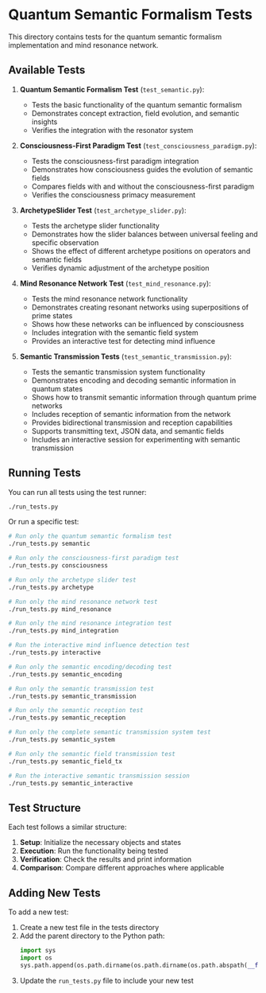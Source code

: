 # Quantum Semantic Formalism Tests

This directory contains tests for the quantum semantic formalism implementation and mind resonance network.

## Available Tests

1. **Quantum Semantic Formalism Test** (`test_semantic.py`):
   - Tests the basic functionality of the quantum semantic formalism
   - Demonstrates concept extraction, field evolution, and semantic insights
   - Verifies the integration with the resonator system

2. **Consciousness-First Paradigm Test** (`test_consciousness_paradigm.py`):
   - Tests the consciousness-first paradigm integration
   - Demonstrates how consciousness guides the evolution of semantic fields
   - Compares fields with and without the consciousness-first paradigm
   - Verifies the consciousness primacy measurement

3. **ArchetypeSlider Test** (`test_archetype_slider.py`):
   - Tests the archetype slider functionality
   - Demonstrates how the slider balances between universal feeling and specific observation
   - Shows the effect of different archetype positions on operators and semantic fields
   - Verifies dynamic adjustment of the archetype position

4. **Mind Resonance Network Test** (`test_mind_resonance.py`):
   - Tests the mind resonance network functionality
   - Demonstrates creating resonant networks using superpositions of prime states
   - Shows how these networks can be influenced by consciousness
   - Includes integration with the semantic field system
   - Provides an interactive test for detecting mind influence

5. **Semantic Transmission Tests** (`test_semantic_transmission.py`):
   - Tests the semantic transmission system functionality
   - Demonstrates encoding and decoding semantic information in quantum states
   - Shows how to transmit semantic information through quantum prime networks
   - Includes reception of semantic information from the network
   - Provides bidirectional transmission and reception capabilities
   - Supports transmitting text, JSON data, and semantic fields
   - Includes an interactive session for experimenting with semantic transmission

## Running Tests

You can run all tests using the test runner:

```bash
./run_tests.py
```

Or run a specific test:

```bash
# Run only the quantum semantic formalism test
./run_tests.py semantic

# Run only the consciousness-first paradigm test
./run_tests.py consciousness

# Run only the archetype slider test
./run_tests.py archetype

# Run only the mind resonance network test
./run_tests.py mind_resonance

# Run only the mind resonance integration test
./run_tests.py mind_integration

# Run the interactive mind influence detection test
./run_tests.py interactive

# Run only the semantic encoding/decoding test
./run_tests.py semantic_encoding

# Run only the semantic transmission test
./run_tests.py semantic_transmission

# Run only the semantic reception test
./run_tests.py semantic_reception

# Run only the complete semantic transmission system test
./run_tests.py semantic_system

# Run only the semantic field transmission test
./run_tests.py semantic_field_tx

# Run the interactive semantic transmission session
./run_tests.py semantic_interactive
```

## Test Structure

Each test follows a similar structure:

1. **Setup**: Initialize the necessary objects and states
2. **Execution**: Run the functionality being tested
3. **Verification**: Check the results and print information
4. **Comparison**: Compare different approaches where applicable

## Adding New Tests

To add a new test:

1. Create a new test file in the tests directory
2. Add the parent directory to the Python path:
   ```python
   import sys
   import os
   sys.path.append(os.path.dirname(os.path.dirname(os.path.abspath(__file__))))
   ```
3. Update the `run_tests.py` file to include your new test